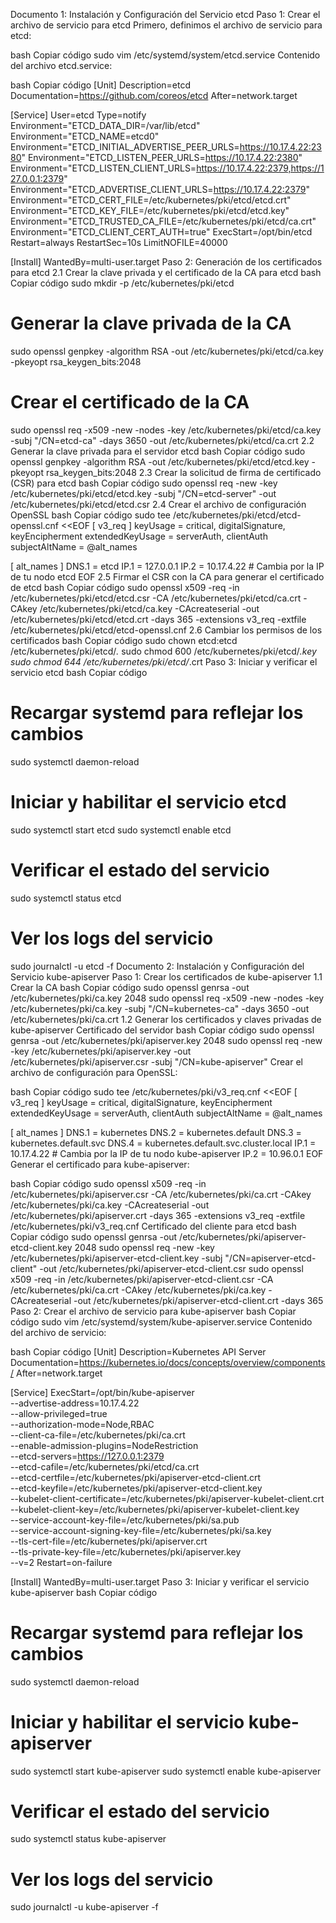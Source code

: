 Documento 1: Instalación y Configuración del Servicio etcd
Paso 1: Crear el archivo de servicio para etcd
Primero, definimos el archivo de servicio para etcd:

bash
Copiar código
sudo vim /etc/systemd/system/etcd.service
Contenido del archivo etcd.service:

bash
Copiar código
[Unit]
Description=etcd
Documentation=https://github.com/coreos/etcd
After=network.target

[Service]
User=etcd
Type=notify
Environment="ETCD_DATA_DIR=/var/lib/etcd"
Environment="ETCD_NAME=etcd0"
Environment="ETCD_INITIAL_ADVERTISE_PEER_URLS=https://10.17.4.22:2380"
Environment="ETCD_LISTEN_PEER_URLS=https://10.17.4.22:2380"
Environment="ETCD_LISTEN_CLIENT_URLS=https://10.17.4.22:2379,https://127.0.0.1:2379"
Environment="ETCD_ADVERTISE_CLIENT_URLS=https://10.17.4.22:2379"
Environment="ETCD_CERT_FILE=/etc/kubernetes/pki/etcd/etcd.crt"
Environment="ETCD_KEY_FILE=/etc/kubernetes/pki/etcd/etcd.key"
Environment="ETCD_TRUSTED_CA_FILE=/etc/kubernetes/pki/etcd/ca.crt"
Environment="ETCD_CLIENT_CERT_AUTH=true"
ExecStart=/opt/bin/etcd
Restart=always
RestartSec=10s
LimitNOFILE=40000

[Install]
WantedBy=multi-user.target
Paso 2: Generación de los certificados para etcd
2.1 Crear la clave privada y el certificado de la CA para etcd
bash
Copiar código
sudo mkdir -p /etc/kubernetes/pki/etcd

# Generar la clave privada de la CA
sudo openssl genpkey -algorithm RSA -out /etc/kubernetes/pki/etcd/ca.key -pkeyopt rsa_keygen_bits:2048

# Crear el certificado de la CA
sudo openssl req -x509 -new -nodes -key /etc/kubernetes/pki/etcd/ca.key -subj "/CN=etcd-ca" -days 3650 -out /etc/kubernetes/pki/etcd/ca.crt
2.2 Generar la clave privada para el servidor etcd
bash
Copiar código
sudo openssl genpkey -algorithm RSA -out /etc/kubernetes/pki/etcd/etcd.key -pkeyopt rsa_keygen_bits:2048
2.3 Crear la solicitud de firma de certificado (CSR) para etcd
bash
Copiar código
sudo openssl req -new -key /etc/kubernetes/pki/etcd/etcd.key -subj "/CN=etcd-server" -out /etc/kubernetes/pki/etcd/etcd.csr
2.4 Crear el archivo de configuración OpenSSL
bash
Copiar código
sudo tee /etc/kubernetes/pki/etcd/etcd-openssl.cnf <<EOF
[ v3_req ]
keyUsage = critical, digitalSignature, keyEncipherment
extendedKeyUsage = serverAuth, clientAuth
subjectAltName = @alt_names

[ alt_names ]
DNS.1 = etcd
IP.1 = 127.0.0.1
IP.2 = 10.17.4.22  # Cambia por la IP de tu nodo etcd
EOF
2.5 Firmar el CSR con la CA para generar el certificado de etcd
bash
Copiar código
sudo openssl x509 -req -in /etc/kubernetes/pki/etcd/etcd.csr -CA /etc/kubernetes/pki/etcd/ca.crt -CAkey /etc/kubernetes/pki/etcd/ca.key -CAcreateserial -out /etc/kubernetes/pki/etcd/etcd.crt -days 365 -extensions v3_req -extfile /etc/kubernetes/pki/etcd/etcd-openssl.cnf
2.6 Cambiar los permisos de los certificados
bash
Copiar código
sudo chown etcd:etcd /etc/kubernetes/pki/etcd/*.*
sudo chmod 600 /etc/kubernetes/pki/etcd/*.key
sudo chmod 644 /etc/kubernetes/pki/etcd/*.crt
Paso 3: Iniciar y verificar el servicio etcd
bash
Copiar código
# Recargar systemd para reflejar los cambios
sudo systemctl daemon-reload

# Iniciar y habilitar el servicio etcd
sudo systemctl start etcd
sudo systemctl enable etcd

# Verificar el estado del servicio
sudo systemctl status etcd

# Ver los logs del servicio
sudo journalctl -u etcd -f
Documento 2: Instalación y Configuración del Servicio kube-apiserver
Paso 1: Crear los certificados de kube-apiserver
1.1 Crear la CA
bash
Copiar código
sudo openssl genrsa -out /etc/kubernetes/pki/ca.key 2048
sudo openssl req -x509 -new -nodes -key /etc/kubernetes/pki/ca.key -subj "/CN=kubernetes-ca" -days 3650 -out /etc/kubernetes/pki/ca.crt
1.2 Generar los certificados y claves privadas de kube-apiserver
Certificado del servidor
bash
Copiar código
sudo openssl genrsa -out /etc/kubernetes/pki/apiserver.key 2048
sudo openssl req -new -key /etc/kubernetes/pki/apiserver.key -out /etc/kubernetes/pki/apiserver.csr -subj "/CN=kube-apiserver"
Crear el archivo de configuración para OpenSSL:

bash
Copiar código
sudo tee /etc/kubernetes/pki/v3_req.cnf <<EOF
[ v3_req ]
keyUsage = critical, digitalSignature, keyEncipherment
extendedKeyUsage = serverAuth, clientAuth
subjectAltName = @alt_names

[ alt_names ]
DNS.1 = kubernetes
DNS.2 = kubernetes.default
DNS.3 = kubernetes.default.svc
DNS.4 = kubernetes.default.svc.cluster.local
IP.1 = 10.17.4.22  # Cambia por la IP de tu nodo kube-apiserver
IP.2 = 10.96.0.1
EOF
Generar el certificado para kube-apiserver:

bash
Copiar código
sudo openssl x509 -req -in /etc/kubernetes/pki/apiserver.csr -CA /etc/kubernetes/pki/ca.crt -CAkey /etc/kubernetes/pki/ca.key -CAcreateserial -out /etc/kubernetes/pki/apiserver.crt -days 365 -extensions v3_req -extfile /etc/kubernetes/pki/v3_req.cnf
Certificado del cliente para etcd
bash
Copiar código
sudo openssl genrsa -out /etc/kubernetes/pki/apiserver-etcd-client.key 2048
sudo openssl req -new -key /etc/kubernetes/pki/apiserver-etcd-client.key -subj "/CN=apiserver-etcd-client" -out /etc/kubernetes/pki/apiserver-etcd-client.csr
sudo openssl x509 -req -in /etc/kubernetes/pki/apiserver-etcd-client.csr -CA /etc/kubernetes/pki/ca.crt -CAkey /etc/kubernetes/pki/ca.key -CAcreateserial -out /etc/kubernetes/pki/apiserver-etcd-client.crt -days 365
Paso 2: Crear el archivo de servicio para kube-apiserver
bash
Copiar código
sudo vim /etc/systemd/system/kube-apiserver.service
Contenido del archivo de servicio:

bash
Copiar código
[Unit]
Description=Kubernetes API Server
Documentation=https://kubernetes.io/docs/concepts/overview/components/
After=network.target

[Service]
ExecStart=/opt/bin/kube-apiserver \
  --advertise-address=10.17.4.22 \
  --allow-privileged=true \
  --authorization-mode=Node,RBAC \
  --client-ca-file=/etc/kubernetes/pki/ca.crt \
  --enable-admission-plugins=NodeRestriction \
  --etcd-servers=https://127.0.0.1:2379 \
  --etcd-cafile=/etc/kubernetes/pki/etcd/ca.crt \
  --etcd-certfile=/etc/kubernetes/pki/apiserver-etcd-client.crt \
  --etcd-keyfile=/etc/kubernetes/pki/apiserver-etcd-client.key \
  --kubelet-client-certificate=/etc/kubernetes/pki/apiserver-kubelet-client.crt \
  --kubelet-client-key=/etc/kubernetes/pki/apiserver-kubelet-client.key \
  --service-account-key-file=/etc/kubernetes/pki/sa.pub \
  --service-account-signing-key-file=/etc/kubernetes/pki/sa.key \
  --tls-cert-file=/etc/kubernetes/pki/apiserver.crt \
  --tls-private-key-file=/etc/kubernetes/pki/apiserver.key \
  --v=2
Restart=on-failure

[Install]
WantedBy=multi-user.target
Paso 3: Iniciar y verificar el servicio kube-apiserver
bash
Copiar código
# Recargar systemd para reflejar los cambios
sudo systemctl daemon-reload

# Iniciar y habilitar el servicio kube-apiserver
sudo systemctl start kube-apiserver
sudo systemctl enable kube-apiserver

# Verificar el estado del servicio
sudo systemctl status kube-apiserver

# Ver los logs del servicio
sudo journalctl -u kube-apiserver -f